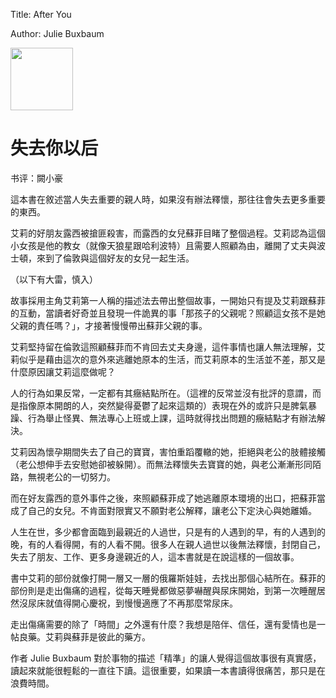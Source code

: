 Title: After You

Author: Julie Buxbaum

<img src="/images/after-you.png" width="100" />

# 失去你以后

书评：闕小豪

這本書在敘述當人失去重要的親人時，如果沒有辦法釋懷，那往往會失去更多重要的東西。

艾莉的好朋友露西被搶匪殺害，而露西的女兒蘇菲目睹了整個過程。艾莉認為這個小女孩是他的教女（就像天狼星跟哈利波特）且需要人照顧為由，離開了丈夫與波士頓，來到了倫敦與這個好友的女兒一起生活。

（以下有大雷，慎入）

故事採用主角艾莉第一人稱的描述法去帶出整個故事，一開始只有提及艾莉跟蘇菲的互動，當讀者好奇並且發現一件詭異的事「那孩子的父親呢？照顧這女孩不是她父親的責任嗎？」，才接著慢慢帶出蘇菲父親的事。

艾莉堅持留在倫敦這照顧蘇菲而不肯回去丈夫身邊，這件事情也讓人無法理解，艾莉似乎是藉由這次的意外來逃離她原本的生活，而艾莉原本的生活並不差，那又是什麼原因讓艾莉這麼做呢？

人的行為如果反常，一定都有其癥結點所在。（這裡的反常並沒有批評的意謂，而是指像原本開朗的人，突然變得憂鬱了起來這類的）表現在外的或許只是脾氣暴躁、行為舉止怪異、無法專心上班或上課，這時就得找出問題的癥結點才有辦法解決。

艾莉因為懷孕期間失去了自己的寶寶，害怕重蹈覆轍的她，拒絕與老公的肢體接觸（老公想伸手去安慰她卻被躲開）。而無法釋懷失去寶寶的她，與老公漸漸形同陌路，無視老公的一切努力。

而在好友露西的意外事件之後，來照顧蘇菲成了她逃離原本環境的出口，把蘇菲當成了自己的女兒。不肯面對限實又不願對老公解釋，讓老公下定決心與她離婚。

人生在世，多少都會面臨到最親近的人過世，只是有的人遇到的早，有的人遇到的晚，有的人看得開，有的人看不開。很多人在親人過世以後無法釋懷，封閉自己，失去了朋友、工作、更多身邊親近的人，這本書就是在說這樣的一個故事。

書中艾莉的部份就像打開一層又一層的俄羅斯娃娃，去找出那個心結所在。蘇菲的部份則是走出傷痛的過程，從每天睡覺都做惡夢嚇醒與尿床開始，到第一次睡醒居然沒尿床就值得開心慶祝，到慢慢適應了不再那麼常尿床。

走出傷痛需要的除了「時間」之外還有什麼？我想是陪伴、信任，還有愛情也是一帖良藥。艾莉與蘇菲是彼此的藥方。

作者 Julie Buxbaum 對於事物的描述「精準」的讓人覺得這個故事很有真實感，讀起來就能很輕鬆的一直往下讀。這很重要，如果讀一本書讀得很痛苦，那只是在浪費時間。
